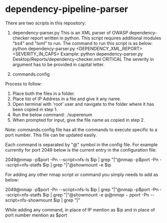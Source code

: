 # dependency-pipeline-parser
There are two scripts in this repository:
1. dependency-parser.py
This is an XML parser of OWASP dependency-checker report written in python. This script requires additional modules "bs4" and "lxml" to run.
The command to run this script is as below:
python dependency-parser.py <DEPENDENCY_XML_REPORT> <SEVERITY_IN_CAPS>
Example: python dependency-parser.py Desktop/Reports/dependency-checker.xml CRITICAL
The severity in argument has to be provided in capital letter.


2. commands.config

Process to follow:
1. Place both the files in a folder.
2. Place list of IP Address in a file and give it any name.
3. Open terminal with 'root' user and navigate to the folder where it has been copied in step 1.
4. Run the below command:
./superenum
5. When prompted for input, give the file name as copied in step 2.

Note:
commands.config file has all the commands to execute specific to a port number. This file can be updated easily.

Each command is separated by "@" symbol in the config file. For example currently for port 2049 below is the current entry in the configuration file:

2049@nmap -p$port -Pn --script=nfs-ls $ip | grep "|"@nmap -p$port -Pn --script=nfs-statfs $ip | grep "|"@showmount -e $ip

For adding any other nmap script or command you simply needs to add as below:

2049@nmap -p$port -Pn --script=nfs-ls $ip | grep "|"@nmap -p$port -Pn --script=nfs-statfs $ip | grep "|"@showmount -e $ip@nmap -p$port -Pn --script=nfs-showmount $ip | grep "|" 

While adding any command, in place of IP mention as $ip and in place of port number mention as $port
